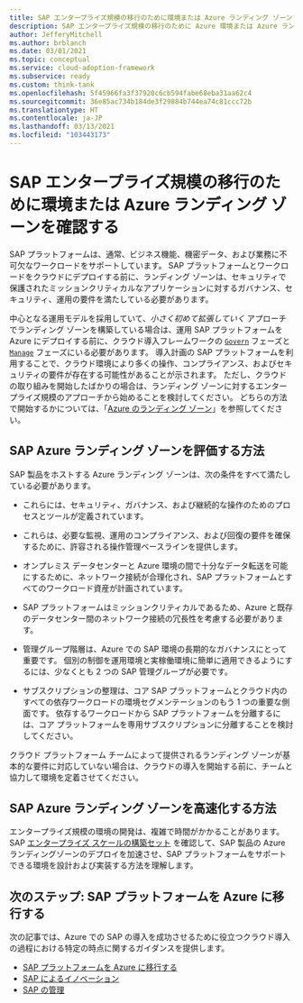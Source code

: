 ```yaml
---
title: SAP エンタープライズ規模の移行のために環境または Azure ランディング ゾーンを確認する
description: SAP エンタープライズ規模の移行のために Azure 環境または Azure ランディング ゾーンを準備します。
author: JefferyMitchell
ms.author: brblanch
ms.date: 03/01/2021
ms.topic: conceptual
ms.service: cloud-adoption-framework
ms.subservice: ready
ms.custom: think-tank
ms.openlocfilehash: 5f45966fa3f37920c6cb594fabe68eba31aa62c4
ms.sourcegitcommit: 36e85ac734b184de3f29884b744ea74c81ccc72b
ms.translationtype: HT
ms.contentlocale: ja-JP
ms.lasthandoff: 03/13/2021
ms.locfileid: "103443173"
---
```

# <a name="review-your-environment-or-azure-landing-zone-for-an-sap-enterprise-scale-migration"></a>SAP エンタープライズ規模の移行のために環境または Azure ランディング ゾーンを確認する

SAP プラットフォームは、通常、ビジネス機能、機密データ、および業務に不可欠なワークロードをサポートしています。 SAP プラットフォームとワークロードをクラウドにデプロイする前に、ランディング ゾーンは、セキュリティで保護されたミッションクリティカルなアプリケーションに対するガバナンス、セキュリティ、運用の要件を満たしている必要があります。

中心となる運用モデルを採用していて、*小さく初めて拡張していく* アプローチでランディング ゾーンを構築している場合は、運用 SAP プラットフォームを Azure にデプロイする前に、クラウド導入フレームワークの [`Govern`](../../govern/index.md) フェーズと [`Manage`](../../govern/index.md) フェーズにいる必要があります。 導入計画の SAP プラットフォームを利用することで、クラウド環境により多くの操作、コンプライアンス、およびセキュリティの要件が存在する可能性があることが示されます。 ただし、クラウドの取り組みを開始したばかりの場合は、ランディング ゾーンに対するエンタープライズ規模のアプローチから始めることを検討してください。 どちらの方法で開始するかについては、「[Azure のランディング ゾーン](../../ready/landing-zone/index.md)」を参照してください。

## <a name="how-to-evaluate-an-sap-azure-landing-zone"></a>SAP Azure ランディング ゾーンを評価する方法

SAP 製品をホストする Azure ランディング ゾーンは、次の条件をすべて満たしている必要があります。

- これらには、セキュリティ、ガバナンス、および継続的な操作のためのプロセスとツールが定義されています。

- これらは、必要な監視、運用のコンプライアンス、および回復の要件を確保するために、許容される操作管理ベースラインを提供します。

- オンプレミス データセンターと Azure 環境の間で十分なデータ転送を可能にするために、ネットワーク接続が合理化され、SAP プラットフォームとすべてのワークロード資産が計画されています。

- SAP プラットフォームはミッションクリティカルであるため、Azure と既存のデータセンター間のネットワーク接続の冗長性を考慮する必要があります。

- 管理グループ階層は、Azure での SAP 環境の長期的なガバナンスにとって重要です。 個別の制御を運用環境と実稼働環境に簡単に適用できるようにするには、少なくとも 2 つの SAP 管理グループが必要です。

- サブスクリプションの整理は、コア SAP プラットフォームとクラウド内のすべての依存ワークロードの環境セグメンテーションのもう 1 つの重要な側面です。 依存するワークロードから SAP プラットフォームを分離するには、コア プラットフォームを専用サブスクリプションに分離することを検討してください。

クラウド プラットフォーム チームによって提供されるランディング ゾーンが基本的な要件に対応していない場合は、クラウドの導入を開始する前に、チームと協力して環境を定着させてください。

## <a name="how-to-accelerate-an-sap-azure-landing-zone"></a>SAP Azure ランディング ゾーンを高速化する方法

エンタープライズ規模の環境の開発は、複雑で時間がかかることがあります。 SAP [エンタープライズ スケールの構築セット](./enterprise-scale-landing-zone.md) を確認して、SAP 製品の Azure ランディングゾーンのデプロイを加速させ、SAP プラットフォームをサポートできる環境を設計および実装する方法を理解します。

## <a name="next-step-migrate-an-sap-platform-to-azure"></a>次のステップ: SAP プラットフォームを Azure に移行する

次の記事では、Azure での SAP の導入を成功させるために役立つクラウド導入の過程における特定の時点に関するガイダンスを提供します。

- [SAP プラットフォームを Azure に移行する](./migrate.md)
- [SAP によるイノベーション](./innovate.md)
- [SAP の管理](./manage.md)
